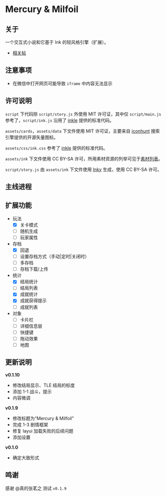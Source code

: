 # Mercury & Milfoil
## 关于
一个交互式小说和它基于 Ink 的轻风格引擎（扩展）。
* [相关帖](https://scp-wiki-cn.wikidot.com/forum/t-16705305/)

## 注意事项
* 在微信中打开网页可能导致 `iframe` 中内容无法显示

## 许可说明
`script` 下代码除 `script/story.js` 外使用 MIT 许可证，其中仅 `script/main.js` 参考了，`script/ink.js` 沿用了 [inkle](https://github.com/inkle) 提供的标准代码。

`assets/cards`，`assets/data` 下文件使用 MIT 许可证，主要来自 [iconhunt](https://iconhunt.site/) 搜索引擎提供的开源矢量图标。

`assets/css/ink.css` 参考了 [inkle](https://github.com/inkle) 提供的标准代码。

`assets/ink` 下文件使用 CC BY-SA 许可，所用素材资源的列举可见于[素材列表](./source_list.html)。

`script/story.js` 由 `assets/ink` 下文件使用 [Inky](https://github.com/inkle/inky) 生成，使用 CC BY-SA 许可。

## 主线进程

## 扩展功能
- 玩法
	- [x] 关卡模式
	- [ ] 随机生成
	- [ ] 玩家属性
- 存档
	- [x] 回退
	- [ ] 设置存档方式（手动|定时|关闭时）
	- [ ] 多存档
	- [ ] 存档下载/上传
- 统计
	- [x] 结局统计
	- [ ] 结局列表
	- [x] 成就统计
	- [x] 成就获得提示
	- [ ] 成就列表
- 对象
	- [ ] 卡片栏
	- [ ] 详细信息层
	- [ ] 快捷键
	- [ ] 拖动效果
	- [ ] 地图

## 更新说明
**v0.1.10**
* 修改结局显示、TLE 结局的标度
* 添加 1-1 战斗，提示
* 内容微调

**v0.1.9**
* 修改标题为“Mercury & Milfoil”
* 完成 1-3 剧情框架
* 修复 layui 加载失败的后续问题
* 添加设置

**v0.1.0**
* 确定大致形式

## 鸣谢
感谢 @真的张茗之 测试 `v0.1.9`
